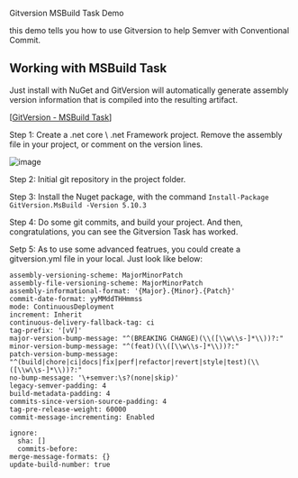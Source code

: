 Gitversion MSBuild Task Demo

this demo tells you how to use Gitversion to help Semver with Conventional Commit.

## Working with MSBuild Task

Just install with NuGet and GitVersion will automatically generate assembly version information that is compiled into the resulting artifact.

[[GitVersion - MSBuild Task](https://gitversion.net/docs/usage/msbuild)]

Step 1: Create a .net core \ .net Framework project. Remove the assembly file in your project, or comment on the version lines.

![image](https://user-images.githubusercontent.com/10216853/184575613-ba0b02ce-56c3-43ce-a30d-65d94a92ad9c.png)


Step 2: Initial git repository in the project folder.

Step 3: Install the Nuget package, with the command `Install-Package GitVersion.MsBuild -Version 5.10.3`

Step 4: Do some git commits, and build your project. And then, congratulations, you can see the Gitversion Task has worked.

Setp 5: As to use some advanced featrues, you could create a gitversion.yml file in your local. Just look like below:

```next-version: 8.1.0
assembly-versioning-scheme: MajorMinorPatch
assembly-file-versioning-scheme: MajorMinorPatch
assembly-informational-format: '{Major}.{Minor}.{Patch}'
commit-date-format: yyMMddTHHmmss
mode: ContinuousDeployment
increment: Inherit
continuous-delivery-fallback-tag: ci
tag-prefix: '[vV]'
major-version-bump-message: "^(BREAKING CHANGE)(\\([\\w\\s-]*\\))?:"
minor-version-bump-message: "^(feat)(\\([\\w\\s-]*\\))?:"
patch-version-bump-message: "^(build|chore|ci|docs|fix|perf|refactor|revert|style|test)(\\([\\w\\s-]*\\))?:"
no-bump-message: '\+semver:\s?(none|skip)'
legacy-semver-padding: 4
build-metadata-padding: 4
commits-since-version-source-padding: 4
tag-pre-release-weight: 60000
commit-message-incrementing: Enabled

ignore:
  sha: []
  commits-before: 
merge-message-formats: {}
update-build-number: true
```
